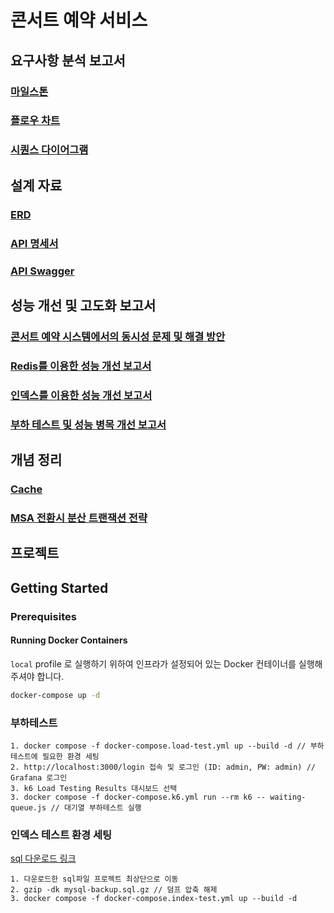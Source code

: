 # 콘서트 예약 서비스

## 요구사항 분석 보고서
### [마일스톤](https://github.com/users/giwonn/projects/5)
### [플로우 차트](./docs/flow_chart.md)
### [시퀀스 다이어그램](./docs/sequence_diagram.md)

## 설계 자료
### [ERD](./docs/erd.md)
### [API 명세서](https://allens-personal-organization.gitbook.io/hhplus/step6/api-docs)
### [API Swagger](./docs/swagger.md)

## 성능 개선 및 고도화 보고서
### [콘서트 예약 시스템에서의 동시성 문제 및 해결 방안](./docs/concurrency.md)
### [Redis를 이용한 성능 개선 보고서](./docs/performance_improvement_by_redis.md)
### [인덱스를 이용한 성능 개선 보고서](./docs/db_index.md)
### [부하 테스트 및 성능 병목 개선 보고서](./docs/failure-troubleshooting.md)

## 개념 정리
### [Cache](./docs/cache.md)
### [MSA 전환시 분산 트랜잭션 전략](./docs/msa-architecture-improvement.md)

## 프로젝트

## Getting Started

### Prerequisites

#### Running Docker Containers

`local` profile 로 실행하기 위하여 인프라가 설정되어 있는 Docker 컨테이너를 실행해주셔야 합니다.

```bash
docker-compose up -d
```

### 부하테스트
```
1. docker compose -f docker-compose.load-test.yml up --build -d // 부하테스트에 필요한 환경 세팅
2. http://localhost:3000/login 접속 및 로그인 (ID: admin, PW: admin) // Grafana 로그인
3. k6 Load Testing Results 대시보드 선택
3. docker compose -f docker-compose.k6.yml run --rm k6 -- waiting-queue.js // 대기열 부하테스트 실행
```

### 인덱스 테스트 환경 세팅
[sql 다운로드 링크](https://drive.google.com/file/d/1py594B4w0AlziW2AnSyEJN0egcrqyVcV/view?usp=sharing)
```
1. 다운로드한 sql파일 프로젝트 최상단으로 이동
2. gzip -dk mysql-backup.sql.gz // 덤프 압축 해제
3. docker compose -f docker-compose.index-test.yml up --build -d
```
